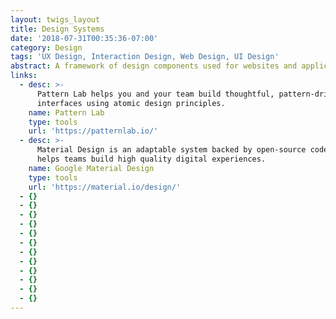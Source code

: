 ```yaml
---
layout: twigs_layout
title: Design Systems
date: '2018-07-31T00:35:36-07:00'
category: Design
tags: 'UX Design, Interaction Design, Web Design, UI Design'
abstract: A framework of design components used for websites and applications.
links:
  - desc: >-
      Pattern Lab helps you and your team build thoughtful, pattern-driven user
      interfaces using atomic design principles.
    name: Pattern Lab
    type: tools
    url: 'https://patternlab.io/'
  - desc: >-
      Material Design is an adaptable system backed by open-source code that
      helps teams build high quality digital experiences.
    name: Google Material Design
    type: tools
    url: 'https://material.io/design/'
  - {}
  - {}
  - {}
  - {}
  - {}
  - {}
  - {}
  - {}
  - {}
  - {}
  - {}
  - {}
---
```


